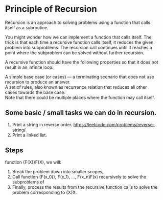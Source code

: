 # Principle of Recursion

Recursion is an approach to solving problems using a function that calls itself as a subroutine.<br>

You might wonder how we can implement a function that calls itself. The trick is that each time a recursive function calls itself, it reduces the given problem into subproblems. The recursion call continues until it reaches a point where the subproblem can be solved without further recursion.<br>

A recursive function should have the following properties so that it does not result in an infinite loop:<br>

A simple base case (or cases) — a terminating scenario that does not use recursion to produce an answer.<br>
A set of rules, also known as recurrence relation that reduces all other cases towards the base case.<br>
Note that there could be multiple places where the function may call itself.<br>

## Some basic / small tasks we can do in recursion.

1. Print a string in reverse order. https://leetcode.com/problems/reverse-string/<br>
2. Print a linked list.<br>

## Steps

function {F(X)}F(X), we will:<br>

1. Break the problem down into smaller scopes, <br>
2. Call function {F(x_0)}, F(x_1), ..., F(x_n)F(x) recursively to solve the subproblems of <br>
3. Finally, process the results from the recursive function calls to solve the problem corresponding to {X}X.

